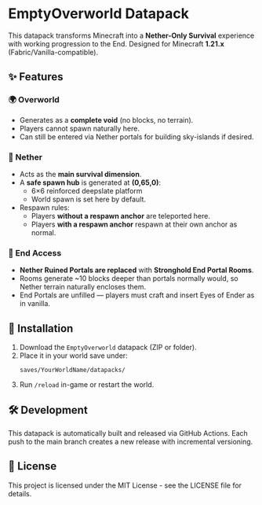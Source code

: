# EmptyOverworld Datapack

This datapack transforms Minecraft into a **Nether-Only Survival** experience with working progression to the End. Designed for Minecraft **1.21.x** (Fabric/Vanilla-compatible).

## ✨ Features

### 🌍 Overworld
- Generates as a **complete void** (no blocks, no terrain).
- Players cannot spawn naturally here.
- Can still be entered via Nether portals for building sky-islands if desired.

### 🌋 Nether
- Acts as the **main survival dimension**.
- A **safe spawn hub** is generated at **(0,65,0)**:
  - 6×6 reinforced deepslate platform
  - World spawn is set here by default.
- Respawn rules:
  - Players **without a respawn anchor** are teleported here.
  - Players **with a respawn anchor** respawn at their own anchor as normal.

### 🔮 End Access
- **Nether Ruined Portals are replaced** with **Stronghold End Portal Rooms**.
- Rooms generate ~10 blocks deeper than portals normally would, so Nether terrain naturally encloses them.
- End Portals are unfilled — players must craft and insert Eyes of Ender as in vanilla.

## 🚀 Installation

1. Download the `EmptyOverworld` datapack (ZIP or folder).
2. Place it in your world save under:
   ```
   saves/YourWorldName/datapacks/
   ```
3. Run `/reload` in-game or restart the world.

## 🛠️ Development

This datapack is automatically built and released via GitHub Actions. Each push to the main branch creates a new release with incremental versioning.

## 📝 License

This project is licensed under the MIT License - see the LICENSE file for details.
